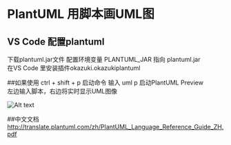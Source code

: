 # PlantUML 用脚本画UML图

## VS Code 配置plantuml
下载plantuml.jar文件
配置环境变量 PLANTUML_JAR 指向 plantuml.jar  
在VS Code 里安装插件okazuki.okazukiplantuml

##如果使用 
ctrl + shift + p 启动命令 输入 uml p 启动PlantUML Preview  
左边输入脚本，右边将实时显示UML图像

![Alt text](https://github.com/runceel/plantumlpreview/blob/master/images/introduction.gif?raw=true)

##中文文档  
http://translate.plantuml.com/zh/PlantUML_Language_Reference_Guide_ZH.pdf
